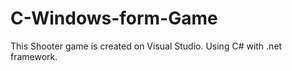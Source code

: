 # C-Windows-form-Game

This Shooter game is created on Visual Studio. Using C# with .net framework.
